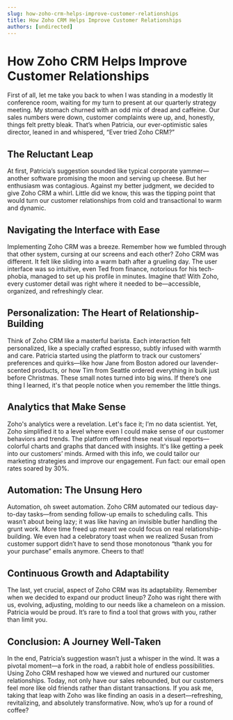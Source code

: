 ```yaml
---
slug: how-zoho-crm-helps-improve-customer-relationships
title: How Zoho CRM Helps Improve Customer Relationships
authors: [undirected]
---
```


# How Zoho CRM Helps Improve Customer Relationships

First of all, let me take you back to when I was standing in a modestly lit conference room, waiting for my turn to present at our quarterly strategy meeting. My stomach churned with an odd mix of dread and caffeine. Our sales numbers were down, customer complaints were up, and, honestly, things felt pretty bleak. That’s when Patricia, our ever-optimistic sales director, leaned in and whispered, “Ever tried Zoho CRM?”

## The Reluctant Leap

At first, Patricia’s suggestion sounded like typical corporate yammer—another software promising the moon and serving up cheese. But her enthusiasm was contagious. Against my better judgment, we decided to give Zoho CRM a whirl. Little did we know, this was the tipping point that would turn our customer relationships from cold and transactional to warm and dynamic.

## Navigating the Interface with Ease

Implementing Zoho CRM was a breeze. Remember how we fumbled through that other system, cursing at our screens and each other? Zoho CRM was different. It felt like sliding into a warm bath after a grueling day. The user interface was so intuitive, even Ted from finance, notorious for his tech-phobia, managed to set up his profile in minutes. Imagine that! With Zoho, every customer detail was right where it needed to be—accessible, organized, and refreshingly clear.

## Personalization: The Heart of Relationship-Building

Think of Zoho CRM like a masterful barista. Each interaction felt personalized, like a specially crafted espresso, subtly infused with warmth and care. Patricia started using the platform to track our customers’ preferences and quirks—like how Jane from Boston adored our lavender-scented products, or how Tim from Seattle ordered everything in bulk just before Christmas. These small notes turned into big wins. If there’s one thing I learned, it's that people notice when you remember the little things.

## Analytics that Make Sense

Zoho's analytics were a revelation. Let's face it; I’m no data scientist. Yet, Zoho simplified it to a level where even I could make sense of our customer behaviors and trends. The platform offered these neat visual reports—colorful charts and graphs that danced with insights. It's like getting a peek into our customers’ minds. Armed with this info, we could tailor our marketing strategies and improve our engagement. Fun fact: our email open rates soared by 30%.

## Automation: The Unsung Hero

Automation, oh sweet automation. Zoho CRM automated our tedious day-to-day tasks—from sending follow-up emails to scheduling calls. This wasn’t about being lazy; it was like having an invisible butler handling the grunt work. More time freed up meant we could focus on real relationship-building. We even had a celebratory toast when we realized Susan from customer support didn’t have to send those monotonous “thank you for your purchase” emails anymore. Cheers to that!

## Continuous Growth and Adaptability

The last, yet crucial, aspect of Zoho CRM was its adaptability. Remember when we decided to expand our product lineup? Zoho was right there with us, evolving, adjusting, molding to our needs like a chameleon on a mission. Patricia would be proud. It’s rare to find a tool that grows with you, rather than limit you.

## Conclusion: A Journey Well-Taken

In the end, Patricia’s suggestion wasn’t just a whisper in the wind. It was a pivotal moment—a fork in the road, a rabbit hole of endless possibilities. Using Zoho CRM reshaped how we viewed and nurtured our customer relationships. Today, not only have our sales rebounded, but our customers feel more like old friends rather than distant transactions. If you ask me, taking that leap with Zoho was like finding an oasis in a desert—refreshing, revitalizing, and absolutely transformative. Now, who’s up for a round of coffee?